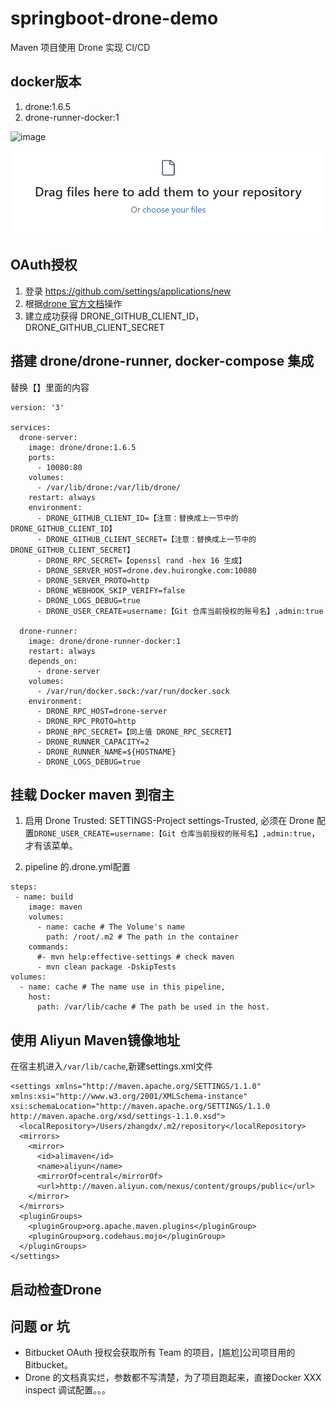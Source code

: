 # springboot-drone-demo
Maven 项目使用 Drone 实现 CI/CD

## docker版本
1. drone:1.6.5
2. drone-runner-docker:1

![image](https://user-images.githubusercontent.com/39125296/206907678-e2881636-dc4c-4107-8976-403802a1b683.png)

![image](images/image.png?raw=true)

## OAuth授权
1. 登录 https://github.com/settings/applications/new
2. 根据[drone 官方文档](https://readme.drone.io/server/provider/github/)操作
3. 建立成功获得 DRONE_GITHUB_CLIENT_ID，DRONE_GITHUB_CLIENT_SECRET

## 搭建 drone/drone-runner, docker-compose 集成
替换【】里面的内容
```
version: '3'

services:
  drone-server:
    image: drone/drone:1.6.5
    ports:
      - 10080:80
    volumes:
      - /var/lib/drone:/var/lib/drone/
    restart: always
    environment:
      - DRONE_GITHUB_CLIENT_ID=【注意：替换成上一节中的DRONE_GITHUB_CLIENT_ID】
      - DRONE_GITHUB_CLIENT_SECRET=【注意：替换成上一节中的DRONE_GITHUB_CLIENT_SECRET】
      - DRONE_RPC_SECRET=【openssl rand -hex 16 生成】
      - DRONE_SERVER_HOST=drone.dev.huirongke.com:10080
      - DRONE_SERVER_PROTO=http
      - DRONE_WEBHOOK_SKIP_VERIFY=false
      - DRONE_LOGS_DEBUG=true
      - DRONE_USER_CREATE=username:【Git 仓库当前授权的账号名】,admin:true

  drone-runner:
    image: drone/drone-runner-docker:1
    restart: always
    depends_on:
      - drone-server
    volumes:
      - /var/run/docker.sock:/var/run/docker.sock
    environment:
      - DRONE_RPC_HOST=drone-server
      - DRONE_RPC_PROTO=http
      - DRONE_RPC_SECRET=【同上值 DRONE_RPC_SECRET】
      - DRONE_RUNNER_CAPACITY=2
      - DRONE_RUNNER_NAME=${HOSTNAME}
      - DRONE_LOGS_DEBUG=true
```

## 挂载 Docker maven  到宿主
1. 启用 Drone Trusted: SETTINGS-Project settings-Trusted, 必须在 Drone 配置`DRONE_USER_CREATE=username:【Git 仓库当前授权的账号名】,admin:true`，才有该菜单。

2. pipeline 的.drone.yml配置
```
steps:
 - name: build
    image: maven
    volumes:
      - name: cache # The Volume's name
        path: /root/.m2 # The path in the container
    commands:
      #- mvn help:effective-settings # check maven
      - mvn clean package -DskipTests
volumes:
  - name: cache # The name use in this pipeline,
    host:
      path: /var/lib/cache # The path be used in the host.
```


## 使用 Aliyun Maven镜像地址
在宿主机进入`/var/lib/cache`,新建settings.xml文件
```
<settings xmlns="http://maven.apache.org/SETTINGS/1.1.0" xmlns:xsi="http://www.w3.org/2001/XMLSchema-instance" xsi:schemaLocation="http://maven.apache.org/SETTINGS/1.1.0 http://maven.apache.org/xsd/settings-1.1.0.xsd">
  <localRepository>/Users/zhangdx/.m2/repository</localRepository>
  <mirrors>
    <mirror>
      <id>alimaven</id>
      <name>aliyun</name>
      <mirrorOf>central</mirrorOf>
      <url>http://maven.aliyun.com/nexus/content/groups/public</url>
    </mirror>
  </mirrors>
  <pluginGroups>
    <pluginGroup>org.apache.maven.plugins</pluginGroup>
    <pluginGroup>org.codehaus.mojo</pluginGroup>
  </pluginGroups>
</settings>
```

## 启动检查Drone

## 问题 or 坑
* Bitbucket OAuth 授权会获取所有 Team 的项目，[尴尬]公司项目用的Bitbucket。
* Drone 的文档真实烂，参数都不写清楚，为了项目跑起来，直接Docker XXX inspect 调试配置。。。 



